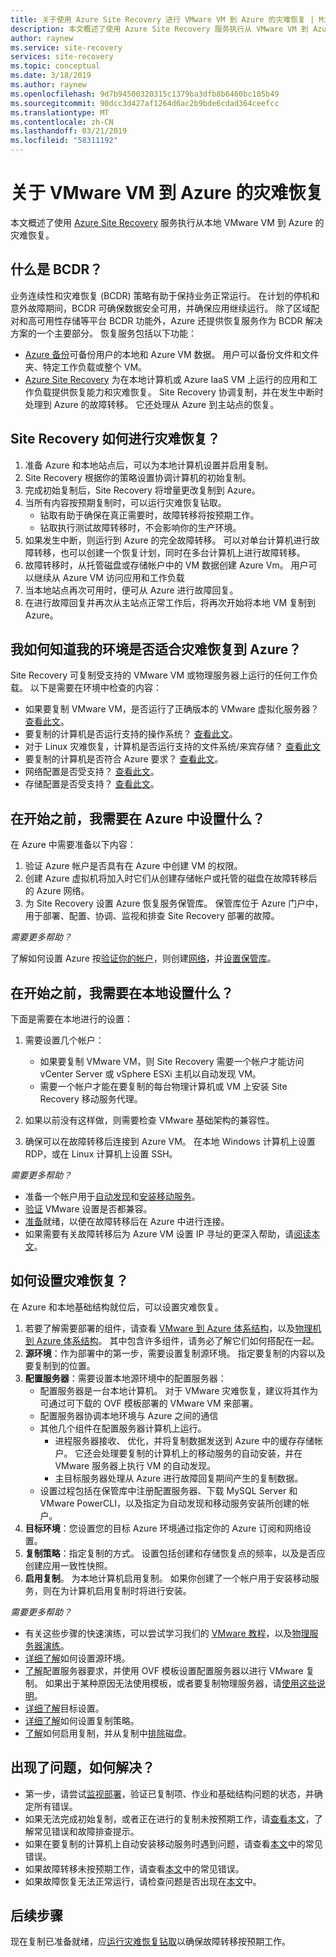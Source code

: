 ```yaml
---
title: 关于使用 Azure Site Recovery 进行 VMware VM 到 Azure 的灾难恢复 | Microsoft Docs
description: 本文概述了使用 Azure Site Recovery 服务执行从 VMware VM 到 Azure 的灾难恢复。
author: raynew
ms.service: site-recovery
services: site-recovery
ms.topic: conceptual
ms.date: 3/18/2019
ms.author: raynew
ms.openlocfilehash: 9d7b94500320315c1379ba3dfb8b6460bc105b49
ms.sourcegitcommit: 90dcc3d427af1264d6ac2b9bde6cdad364ceefcc
ms.translationtype: MT
ms.contentlocale: zh-CN
ms.lasthandoff: 03/21/2019
ms.locfileid: "58311192"
---
```

# <a name="about-disaster-recovery-of-vmware-vms-to-azure"></a>关于 VMware VM 到 Azure 的灾难恢复

本文概述了使用 [Azure Site Recovery](site-recovery-overview.md) 服务执行从本地 VMware VM 到 Azure 的灾难恢复。

## <a name="what-is-bcdr"></a>什么是 BCDR？

业务连续性和灾难恢复 (BCDR) 策略有助于保持业务正常运行。 在计划的停机和意外故障期间，BCDR 可确保数据安全可用，并确保应用继续运行。 除了区域配对和高可用性存储等平台 BCDR 功能外，Azure 还提供恢复服务作为 BCDR 解决方案的一个主要部分。 恢复服务包括以下功能： 

- [Azure 备份](https://docs.microsoft.com/azure/backup/backup-introduction-to-azure-backup)可备份用户的本地和 Azure VM 数据。 用户可以备份文件和文件夹、特定工作负载或整个 VM。 
- [Azure Site Recovery](site-recovery-overview.md) 为在本地计算机或 Azure IaaS VM 上运行的应用和工作负载提供恢复能力和灾难恢复。 Site Recovery 协调复制，并在发生中断时处理到 Azure 的故障转移。 它还处理从 Azure 到主站点的恢复。 

## <a name="how-does-site-recovery-do-disaster-recovery"></a>Site Recovery 如何进行灾难恢复？

1. 准备 Azure 和本地站点后，可以为本地计算机设置并启用复制。
2. Site Recovery 根据你的策略设置协调计算机的初始复制。
3. 完成初始复制后，Site Recovery 将增量更改复制到 Azure。 
4. 当所有内容按预期复制时，可以运行灾难恢复钻取。
    - 钻取有助于确保在真正需要时，故障转移将按预期工作。
    - 钻取执行测试故障转移时，不会影响你的生产环境。
5. 如果发生中断，则运行到 Azure 的完全故障转移。 可以对单台计算机进行故障转移，也可以创建一个恢复计划，同时在多台计算机上进行故障转移。
6. 故障转移时，从托管磁盘或存储帐户中的 VM 数据创建 Azure Vm。 用户可以继续从 Azure VM 访问应用和工作负载
7. 当本地站点再次可用时，便可从 Azure 进行故障回复。
8. 在进行故障回复并再次从主站点正常工作后，将再次开始将本地 VM 复制到 Azure。


## <a name="how-do-i-know-if-my-environment-is-suitable-for-disaster-recovery-to-azure"></a>我如何知道我的环境是否适合灾难恢复到 Azure？

Site Recovery 可复制受支持的 VMware VM 或物理服务器上运行的任何工作负载。 以下是需要在环境中检查的内容：

- 如果要复制 VMware VM，是否运行了正确版本的 VMware 虚拟化服务器？ [查看此文](vmware-physical-azure-support-matrix.md#on-premises-virtualization-servers)。
- 要复制的计算机是否运行支持的操作系统？ [查看此文](vmware-physical-azure-support-matrix.md#replicated-machines)。
- 对于 Linux 灾难恢复，计算机是否运行支持的文件系统/来宾存储？ [查看此文](vmware-physical-azure-support-matrix.md#linux-file-systemsguest-storage)
- 要复制的计算机是否符合 Azure 要求？ [查看此文](vmware-physical-azure-support-matrix.md#azure-vm-requirements)。
- 网络配置是否受支持？ [查看此文](vmware-physical-azure-support-matrix.md#network)。
- 存储配置是否受支持？ [查看此文](vmware-physical-azure-support-matrix.md#storage)。


## <a name="what-do-i-need-to-set-up-in-azure-before-i-start"></a>在开始之前，我需要在 Azure 中设置什么？

在 Azure 中需要准备以下内容：

1. 验证 Azure 帐户是否具有在 Azure 中创建 VM 的权限。
2. 创建 Azure 虚拟机将加入时它们从创建存储帐户或托管的磁盘在故障转移后的 Azure 网络。
3. 为 Site Recovery 设置 Azure 恢复服务保管库。 保管库位于 Azure 门户中，用于部署、配置、协调、监视和排查 Site Recovery 部署的故障。

*需要更多帮助？*

了解如何设置 Azure 按[验证你的帐户](tutorial-prepare-azure.md#verify-account-permissions)，则创建[网络](tutorial-prepare-azure.md#set-up-an-azure-network)，并[设置保管库](tutorial-prepare-azure.md#create-a-recovery-services-vault)。



## <a name="what-do-i-need-to-set-up-on-premises-before-i-start"></a>在开始之前，我需要在本地设置什么？

下面是需要在本地进行的设置：

1. 需要设置几个帐户：

    - 如果要复制 VMware VM，则 Site Recovery 需要一个帐户才能访问 vCenter Server 或 vSphere ESXi 主机以自动发现 VM。
    - 需要一个帐户才能在要复制的每台物理计算机或 VM 上安装 Site Recovery 移动服务代理。

2. 如果以前没有这样做，则需要检查 VMware 基础架构的兼容性。
3. 确保可以在故障转移后连接到 Azure VM。 在本地 Windows 计算机上设置 RDP，或在 Linux 计算机上设置 SSH。

*需要更多帮助？*
- 准备一个帐户用于[自动发现](vmware-azure-tutorial-prepare-on-premises.md#prepare-an-account-for-automatic-discovery)和[安装移动服务](vmware-azure-tutorial-prepare-on-premises.md#prepare-an-account-for-mobility-service-installation)。
- [验证](vmware-azure-tutorial-prepare-on-premises.md#check-vmware-requirements) VMware 设置是否都兼容。
- [准备](vmware-azure-tutorial-prepare-on-premises.md#prepare-to-connect-to-azure-vms-after-failover)就绪，以便在故障转移后在 Azure 中进行连接。
- 如果需要有关故障转移后为 Azure VM 设置 IP 寻址的更深入帮助，请[阅读本文](concepts-on-premises-to-azure-networking.md)。

## <a name="how-do-i-set-up-disaster-recovery"></a>如何设置灾难恢复？

在 Azure 和本地基础结构就位后，可以设置灾难恢复。

1. 若要了解需要部署的组件，请查看 [VMware 到 Azure 体系结构](vmware-azure-architecture.md)，以及[物理机到 Azure 体系结构](physical-azure-architecture.md)。 其中包含许多组件，请务必了解它们如何搭配在一起。
2. **源环境**：作为部署中的第一步，需要设置复制源环境。 指定要复制的内容以及要复制到的位置。
3. **配置服务器**：需要设置本地源环境中的配置服务器：
    - 配置服务器是一台本地计算机。 对于 VMware 灾难恢复，建议将其作为可通过可下载的 OVF 模板部署的 VMware VM 来部署。
    - 配置服务器协调本地环境与 Azure 之间的通信
    - 其他几个组件在配置服务器计算机上运行。
        - 进程服务器接收、 优化，并将复制数据发送到 Azure 中的缓存存储帐户。 它还会处理要复制的计算机上的移动服务的自动安装，并在 VMware 服务器上执行 VM 的自动发现。
        - 主目标服务器处理从 Azure 进行故障回复期间产生的复制数据。
    - 设置过程包括在保管库中注册配置服务器、下载 MySQL Server 和 VMware PowerCLI，以及指定为自动发现和移动服务安装所创建的帐户。
4. **目标环境**：您设置您的目标 Azure 环境通过指定你的 Azure 订阅和网络设置。
5. **复制策略**：指定复制的方式。 设置包括创建和存储恢复点的频率，以及是否应创建应用一致性快照。
6. **启用复制**。 为本地计算机启用复制。 如果你创建了一个帐户用于安装移动服务，则在为计算机启用复制时将进行安装。 

*需要更多帮助？*

- 有关这些步骤的快速演练，可以尝试学习我们的 [VMware 教程](vmware-azure-tutorial.md)，以及[物理服务器演练](physical-azure-disaster-recovery.md)。
- [详细了解](vmware-azure-set-up-source.md)如何设置源环境。
- [了解](vmware-azure-deploy-configuration-server.md)配置服务器要求，并使用 OVF 模板设置配置服务器以进行 VMware 复制。 如果出于某种原因无法使用模板，或者要复制物理服务器，请[使用这些说明](physical-azure-set-up-source.md#set-up-the-source-environment)。
- [详细了解](vmware-azure-set-up-target.md)目标设置。
- [详细了解](vmware-azure-set-up-replication.md)如何设置复制策略。
- [了解](vmware-azure-enable-replication.md)如何启用复制，并从复制中[排除](vmware-azure-exclude-disk.md)磁盘。


## <a name="something-went-wrong-how-do-i-troubleshoot"></a>出现了问题，如何解决？

- 第一步，请尝试[监视部署](site-recovery-monitor-and-troubleshoot.md)，验证已复制项、作业和基础结构问题的状态，并确定所有错误。
- 如果无法完成初始复制，或者正在进行的复制未按预期工作，请[查看本文](vmware-azure-troubleshoot-replication.md)，了解常见错误和故障排查提示。
- 如果在要复制的计算机上自动安装移动服务时遇到问题，请查看[本文](vmware-azure-troubleshoot-push-install.md)中的常见错误。
- 如果故障转移未按预期工作，请查看[本文](site-recovery-failover-to-azure-troubleshoot.md)中的常见错误。
- 如果故障恢复无法正常运行，请检查问题是否出现在[本文](vmware-azure-troubleshoot-failback-reprotect.md)中。



## <a name="next-steps"></a>后续步骤

现在复制已准备就绪，应[运行灾难恢复钻取](tutorial-dr-drill-azure.md)以确保故障转移按预期工作。 
